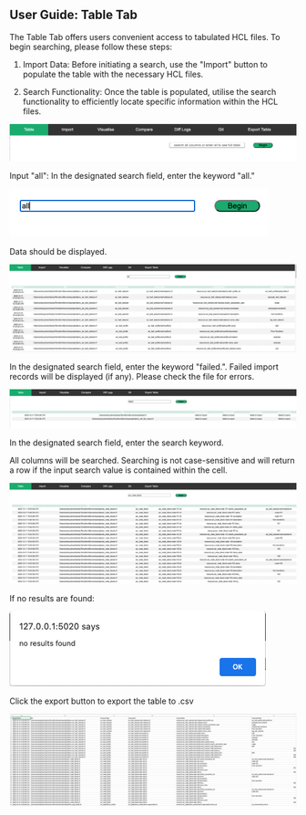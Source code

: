 ## User Guide: Table Tab

The Table Tab offers users convenient access to tabulated HCL files. To begin searching, please follow these steps:

1.	Import Data: Before initiating a search, use the "Import" button to populate the table with the necessary HCL files.

2.	Search Functionality: Once the table is populated, utilise the search functionality to efficiently locate specific information within the HCL files.


![landingPage.](img/tableSearch.png)

Input "all": In the designated search field, enter the keyword "all."

![landingPage.](img/tableSearchAll.png)

Data should be displayed. 

![landingPage.](img/tableData.png)

In the designated search field, enter the keyword "failed.". Failed import records will be displayed (if any). Please check the file for errors. 

![landingPage.](img/tableFailed.png)

In the designated search field, enter the search keyword. 

All columns will be searched. Searching is not case-sensitive and will return a row if the input search value is contained within the cell. 


![landingPage.](img/tableResults.png)


If no results are found:

![landingPage.](img/tableNoResults.png)

Click the export button to export the table to .csv

![landingPage.](img/tableExport.png)

